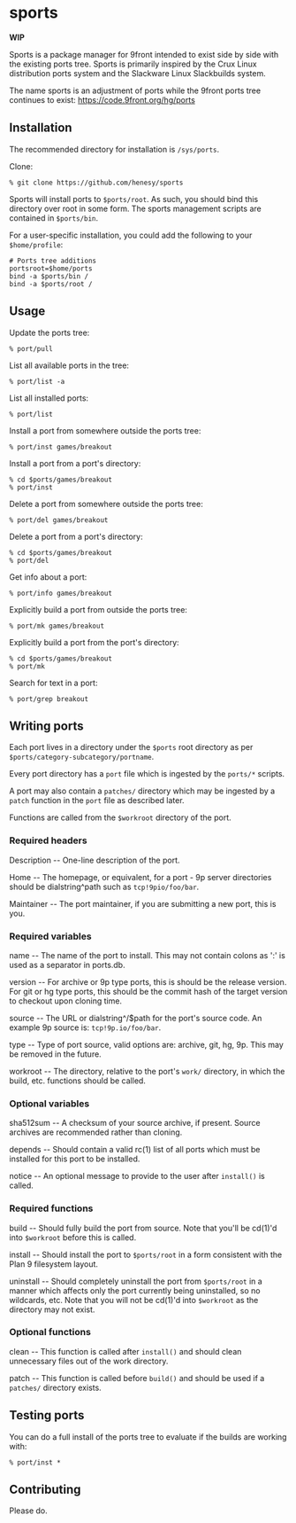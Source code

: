 # sports

**WIP**

Sports is a package manager for 9front intended to exist side by side with the existing ports tree. Sports is primarily inspired by the Crux Linux distribution ports system and the Slackware Linux Slackbuilds system. 

The name sports is an adjustment of ports while the 9front ports tree continues to exist: https://code.9front.org/hg/ports

## Installation

The recommended directory for installation is `/sys/ports`. 

Clone:

	% git clone https://github.com/henesy/sports

Sports will install ports to `$ports/root`. As such, you should bind this directory over root in some form. The sports management scripts are contained in `$ports/bin`. 

For a user-specific installation, you could add the following to your `$home/profile`:

	# Ports tree additions
	portsroot=$home/ports
	bind -a $ports/bin /
	bind -a $ports/root /

## Usage

Update the ports tree:

	% port/pull
	
List all available ports in the tree:

	% port/list -a

List all installed ports:

	% port/list

Install a port from somewhere outside the ports tree:

	% port/inst games/breakout

Install a port from a port's directory:

	% cd $ports/games/breakout
	% port/inst

Delete a port from somewhere outside the ports tree:

	% port/del games/breakout

Delete a port from a port's directory: 

	% cd $ports/games/breakout
	% port/del

Get info about a port:

	% port/info games/breakout

Explicitly build a port from outside the ports tree:

	% port/mk games/breakout

Explicitly build a port from the port's directory:

	% cd $ports/games/breakout
	% port/mk

Search for text in a port:

	% port/grep breakout

## Writing ports

Each port lives in a directory under the `$ports` root directory as per `$ports/category-subcategory/portname`. 

Every port directory has a `port` file which is ingested by the `ports/*` scripts. 

A port may also contain a `patches/` directory which may be ingested by a `patch` function in the `port` file as described later. 

Functions are called from the `$workroot` directory of the port. 

### Required headers

Description -- One-line description of the port.

Home -- The homepage, or equivalent, for a port
	- 9p server directories should be dialstring^path such as `tcp!9pio/foo/bar`.

Maintainer -- The port maintainer, if you are submitting a new port, this is you.

### Required variables

name -- The name of the port to install. This may not contain colons as ':' is used as a separator in ports.db. 

version -- For archive or 9p type ports, this is should be the release version. For git or hg type ports, this should be the commit hash of the target version to checkout upon cloning time. 

source -- The URL or dialstring^/$path for the port's source code. An example 9p source is: `tcp!9p.io/foo/bar`. 

type -- Type of port source, valid options are: archive, git, hg, 9p. This may be removed in the future. 

workroot -- The directory, relative to the port's `work/` directory, in which the build, etc. functions should be called. 

### Optional variables

sha512sum -- A checksum of your source archive, if present. Source archives are recommended rather than cloning. 

depends -- Should contain a valid rc(1) list of all ports which must be installed for this port to be installed. 

notice -- An optional message to provide to the user after `install()` is called. 

### Required functions

build -- Should fully build the port from source. Note that you'll be cd(1)'d into `$workroot` before this is called. 

install -- Should install the port to `$ports/root` in a form consistent with the Plan 9 filesystem layout. 

uninstall -- Should completely uninstall the port from `$ports/root` in a manner which affects only the port currently being uninstalled, so no wildcards, etc. Note that you will not be cd(1)'d into `$workroot` as the directory may not exist. 

### Optional functions

clean -- This function is called after `install()` and should clean unnecessary files out of the work directory. 

patch -- This function is called before `build()` and should be used if a `patches/` directory exists. 

## Testing ports

You can do a full install of the ports tree to evaluate if the builds are working with:

	% port/inst *

## Contributing

Please do.

